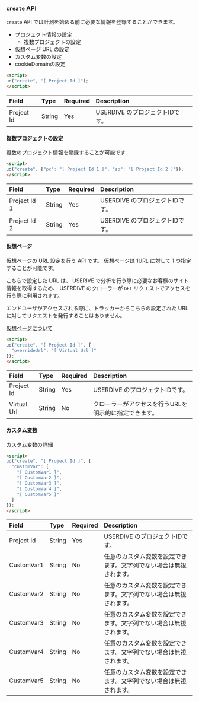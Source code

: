 ### `create` API

`create` API では計測を始める前に必要な情報を登録することができます。

- プロジェクト情報の設定
  - 複数プロジェクトの設定
- 仮想ページ URL の設定
- カスタム変数の設定
- cookieDomainの設定

```html
<script>
ud("create", "[ Project Id ]");
</script>
```

| Field      | Type   | Required | Description                     |
|:-----------|:-------|:---------|:--------------------------------|
| Project Id | String | Yes      | USERDIVE のプロジェクトIDです。 |

#### 複数プロジェクトの設定

複数のプロジェクト情報を登録することが可能です

```html
<script>
ud("create", {"pc": "[ Project Id 1 ]", "sp": "[ Project Id 2 ]"});
</script>
```

| Field        | Type   | Required | Description                     |
|:-------------|:-------|:---------|:--------------------------------|
| Project Id 1 | String | Yes      | USERDIVE のプロジェクトIDです。 |
| Project Id 2 | String | Yes      | USERDIVE のプロジェクトIDです。 |


#### 仮想ページ

仮想ページの URL 設定を行う API です。
仮想ページは 1URL に対して 1 つ指定することが可能です。

こちらで設定した URL は、 USERIVE で分析を行う際に必要なお客様のサイト情報を取得するため、
USERDIVE のクローラーが `GET` リクエストでアクセスを行う際に利用されます。

エンドユーザがアクセスされる際に、トラッカーからこちらの設定された URL に対してリクエストを発行することはありません。

[仮想ページについて](../../../guide/snapshot.html)

```html
<script>
ud("create", "[ Project Id ]", {
  "overrideUrl": "[ Virtual Url ]"
});
</script>
```

| Field       | Type   | Required | Description                                           |
|:------------|:-------|:---------|:------------------------------------------------------|
| Project Id  | String | Yes      | USERDIVE のプロジェクトIDです。                       |
| Virtual Url | String | No       | クローラーがアクセスを行うURLを明示的に指定できます。 |

#### カスタム変数

[カスタム変数の詳細](../../../guide/filter/customvar.html)

```html
<script>
ud("create", "[ Project Id ]", {
  "customVar": [
    "[ CustomVar1 ]",
    "[ CustomVar2 ]",
    "[ CustomVar3 ]",
    "[ CustomVar4 ]",
    "[ CustomVar5 ]"
  ]
});
</script>
```

| Field      | Type   | Required | Description                                                        |
|:-----------|:-------|:---------|:-------------------------------------------------------------------|
| Project Id | String | Yes      | USERDIVE のプロジェクトIDです。                                    |
| CustomVar1 | String | No       | 任意のカスタム変数を設定できます。文字列でない場合は無視されます。 |
| CustomVar2 | String | No       | 任意のカスタム変数を設定できます。文字列でない場合は無視されます。 |
| CustomVar3 | String | No       | 任意のカスタム変数を設定できます。文字列でない場合は無視されます。 |
| CustomVar4 | String | No       | 任意のカスタム変数を設定できます。文字列でない場合は無視されます。 |
| CustomVar5 | String | No       | 任意のカスタム変数を設定できます。文字列でない場合は無視されます。 |

